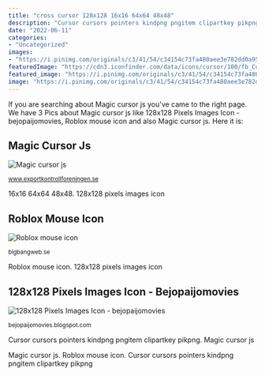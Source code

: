 ```yaml
---
title: "cross cursor 128x128 16x16 64x64 48x48"
description: "Cursor cursors pointers kindpng pngitem clipartkey pikpng"
date: "2022-06-11"
categories:
- "Uncategorized"
images:
- "https://i.pinimg.com/originals/c3/41/54/c34154c73fa480aee3e782dd0a957ce5.jpg"
featuredImage: "https://cdn3.iconfinder.com/data/icons/cursor/100/fb_Cursor-512.png"
featured_image: "https://i.pinimg.com/originals/c3/41/54/c34154c73fa480aee3e782dd0a957ce5.jpg"
image: "https://i.pinimg.com/originals/c3/41/54/c34154c73fa480aee3e782dd0a957ce5.jpg"
---
```


If you are searching about Magic cursor js you've came to the right page. We have 3 Pics about Magic cursor js like 128x128 Pixels Images Icon - bejopaijomovies, Roblox mouse icon and also Magic cursor js. Here it is:

## Magic Cursor Js

![Magic cursor js](https://cdn3.iconfinder.com/data/icons/cursor/100/fb_Cursor-512.png "128x128 pixels images icon")

<small>www.exportkontrollforeningen.se</small>

16x16 64x64 48x48. 128x128 pixels images icon

## Roblox Mouse Icon

![Roblox mouse icon](https://www.pngkey.com/png/detail/5-54928_mouse-cursor-png-cool-mouse-cursor-png.png "Cursor cursors pointers kindpng pngitem clipartkey pikpng")

<small>bigbangweb.se</small>

Roblox mouse icon. 128x128 pixels images icon

## 128x128 Pixels Images Icon - Bejopaijomovies

![128x128 Pixels Images Icon - bejopaijomovies](https://i.pinimg.com/originals/c3/41/54/c34154c73fa480aee3e782dd0a957ce5.jpg "Cursor cursors pointers kindpng pngitem clipartkey pikpng")

<small>bejopaijomovies.blogspot.com</small>

Cursor cursors pointers kindpng pngitem clipartkey pikpng. Magic cursor js

Magic cursor js. Roblox mouse icon. Cursor cursors pointers kindpng pngitem clipartkey pikpng

